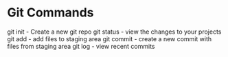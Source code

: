 # Git Commands

git init - Create a new git repo
git status - view the changes to your projects
git add - add files to staging area
git commit - create a new commit with files from staging area
git log - view recent commits